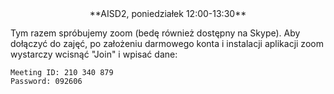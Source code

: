 <center>
**AISD2, poniedziałek 12:00-13:30**
</center>

Tym razem spróbujemy zoom (bedę również dostępny na Skype). Aby 
dołączyć do zajęć, po założeniu darmowego konta i instalacji aplikacji zoom
wystarczy wcisnąć "Join" i wpisać dane:

```
Meeting ID: 210 340 879
Password: 092606
```
